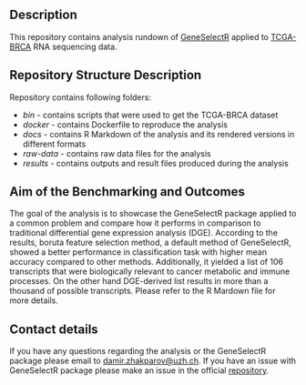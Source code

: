 ## Description 
This repository contains analysis rundown of [GeneSelectR](https://github.com/dzhakparov/GeneSelectR) applied to [TCGA-BRCA](https://portal.gdc.cancer.gov/projects/TCGA-BRCA) RNA sequencing data. 

## Repository Structure Description 
Repository contains following folders: 
- *bin* - contains scripts that were used to get the TCGA-BRCA dataset 
- *docker* - contains Dockerfile to reproduce the analysis 
- *docs* - contains R Markdown of the analysis and its rendered versions in different formats 
- *raw-data* - contains raw data files for the analysis 
- *results* - contains outputs and result files produced during the analysis

## Aim of the Benchmarking and Outcomes 
The goal of the analysis is to showcase the GeneSelectR package applied to a common problem and compare how it performs in comparison to traditional differential gene expression analysis (DGE). According to the results, boruta feature selection method, a default method of GeneSelectR, showed a better performance in classification task with higher mean accuracy compared to other methods. Additionally, it yielded a list of 106 transcripts that were biologically relevant to cancer metabolic and immune processes. On the other hand DGE-derived list results in more than a thousand of possible transcripts. Please refer to the R Mardown file for more details.  

## Contact details 
If you have any questions regarding the analysis or the GeneSelectR package please email to damir.zhakparov@uzh.ch. If you have an issue with GeneSelectR package please make an issue in the official [repository](https://github.com/dzhakparov/GeneSelectR). 
